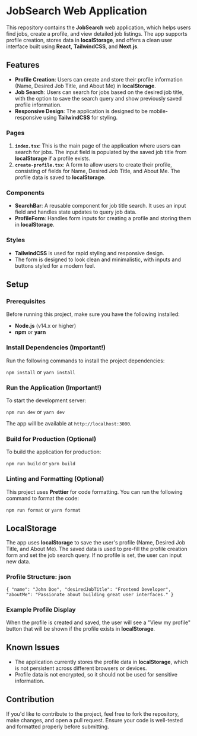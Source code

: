 # JobSearch Web Application

This repository contains the **JobSearch** web application, which helps users find jobs, create a profile, and view detailed job listings. The app supports profile creation, stores data in **localStorage**, and offers a clean user interface built using **React**, **TailwindCSS**, and **Next.js**.

## Features

-   **Profile Creation**: Users can create and store their profile information (Name, Desired Job Title, and About Me) in **localStorage**.
-   **Job Search**: Users can search for jobs based on the desired job title, with the option to save the search query and show previously saved profile information.
-   **Responsive Design**: The application is designed to be mobile-responsive using **TailwindCSS** for styling.

### Pages

1.  **`index.tsx`**: This is the main page of the application where users can search for jobs. The input field is populated by the saved job title from **localStorage** if a profile exists.
2.  **`create-profile.tsx`**: A form to allow users to create their profile, consisting of fields for Name, Desired Job Title, and About Me. The profile data is saved to **localStorage**.

### Components

-   **SearchBar**: A reusable component for job title search. It uses an input field and handles state updates to query job data.
-   **ProfileForm**: Handles form inputs for creating a profile and storing them in **localStorage**.

### Styles

-   **TailwindCSS** is used for rapid styling and responsive design.
-   The form is designed to look clean and minimalistic, with inputs and buttons styled for a modern feel.

## Setup

### Prerequisites

Before running this project, make sure you have the following installed:

-   **Node.js** (v14.x or higher)
-   **npm** or **yarn**

### Install Dependencies (Important!)

Run the following commands to install the project dependencies:

`npm install` or `yarn install` 

### Run the Application  (Important!)

To start the development server:

`npm run dev` or `yarn dev` 

The app will be available at `http://localhost:3000`.

### Build for Production (Optional)

To build the application for production:

`npm run build` or `yarn build` 

### Linting and Formatting (Optional)

This project uses **Prettier** for code formatting. You can run the following command to format the code:

`npm run format` or `yarn format` 

## LocalStorage

The app uses **localStorage** to save the user's profile (Name, Desired Job Title, and About Me). The saved data is used to pre-fill the profile creation form and set the job search query. If no profile is set, the user can input new data.

### Profile Structure: json

`{
  "name": "John Doe",
  "desiredJobTitle": "Frontend Developer",
  "aboutMe": "Passionate about building great user interfaces."
}` 

### Example Profile Display

When the profile is created and saved, the user will see a "View my profile" button that will be shown if the profile exists in **localStorage**.

## Known Issues

-   The application currently stores the profile data in **localStorage**, which is not persistent across different browsers or devices.
-   Profile data is not encrypted, so it should not be used for sensitive information.

## Contribution

If you'd like to contribute to the project, feel free to fork the repository, make changes, and open a pull request. Ensure your code is well-tested and formatted properly before submitting.
